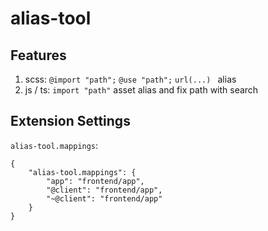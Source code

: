 # alias-tool

## Features

1. scss: `@import "path";`  `@use "path";`  `url(...) ` alias
2. js / ts: `import "path"` asset alias and fix path with search

## Extension Settings

`alias-tool.mappings`:

```
{
    "alias-tool.mappings": {
        "app": "frontend/app",
        "@client": "frontend/app",
        "~@client": "frontend/app"
    }
}
```
